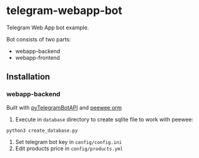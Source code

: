 # telegram-webapp-bot
Telegram Web App bot example. 

Bot consists of two parts:
- webapp-backend
- webapp-frontend

## Installation

### webapp-backend

Built with [pyTelegramBotAPI](https://github.com/eternnoir/pyTelegramBotAPI) and [peewee orm](http://docs.peewee-orm.com/en/latest/)

1. Execute in `database` directory to create sqlite file to work with peewee:

```
python3 create_database.py
```

1. Set telegram bot key in `config/config.ini`
2. Edit products price in `config/products.yml`

